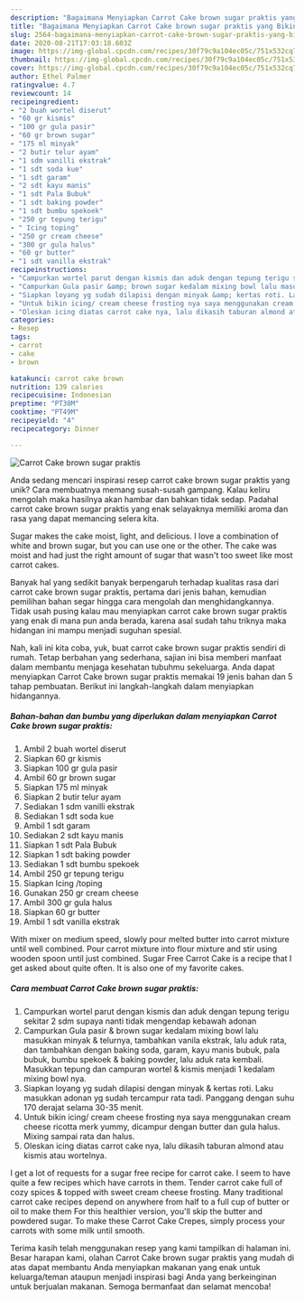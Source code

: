 ```yaml
---
description: "Bagaimana Menyiapkan Carrot Cake brown sugar praktis yang Bikin Ngiler"
title: "Bagaimana Menyiapkan Carrot Cake brown sugar praktis yang Bikin Ngiler"
slug: 2564-bagaimana-menyiapkan-carrot-cake-brown-sugar-praktis-yang-bikin-ngiler
date: 2020-08-21T17:03:18.603Z
image: https://img-global.cpcdn.com/recipes/30f79c9a104ec05c/751x532cq70/carrot-cake-brown-sugar-praktis-foto-resep-utama.jpg
thumbnail: https://img-global.cpcdn.com/recipes/30f79c9a104ec05c/751x532cq70/carrot-cake-brown-sugar-praktis-foto-resep-utama.jpg
cover: https://img-global.cpcdn.com/recipes/30f79c9a104ec05c/751x532cq70/carrot-cake-brown-sugar-praktis-foto-resep-utama.jpg
author: Ethel Palmer
ratingvalue: 4.7
reviewcount: 14
recipeingredient:
- "2 buah wortel diserut"
- "60 gr kismis"
- "100 gr gula pasir"
- "60 gr brown sugar"
- "175 ml minyak"
- "2 butir telur ayam"
- "1 sdm vanilli ekstrak"
- "1 sdt soda kue"
- "1 sdt garam"
- "2 sdt kayu manis"
- "1 sdt Pala Bubuk"
- "1 sdt baking powder"
- "1 sdt bumbu spekoek"
- "250 gr tepung terigu"
- " Icing toping"
- "250 gr cream cheese"
- "300 gr gula halus"
- "60 gr butter"
- "1 sdt vanilla ekstrak"
recipeinstructions:
- "Campurkan wortel parut dengan kismis dan aduk dengan tepung terigu sekitar 2 sdm supaya nanti tidak mengendap kebawah adonan"
- "Campurkan Gula pasir &amp; brown sugar kedalam mixing bowl lalu masukkan minyak &amp; telurnya, tambahkan vanila ekstrak, lalu aduk rata, dan tambahkan dengan baking soda, garam, kayu manis bubuk, pala bubuk, bumbu spekoek &amp; baking powder, lalu aduk rata kembali. Masukkan tepung dan campuran wortel &amp; kismis menjadi 1 kedalam mixing bowl nya."
- "Siapkan loyang yg sudah dilapisi dengan minyak &amp; kertas roti. Laku masukkan adonan yg sudah tercampur rata tadi. Panggang dengan suhu 170 derajat selama 30-35 menit."
- "Untuk bikin icing/ cream cheese frosting nya saya menggunakan cream cheese ricotta merk yummy, dicampur dengan butter dan gula halus. Mixing sampai rata dan halus."
- "Oleskan icing diatas carrot cake nya, lalu dikasih taburan almond atau kismis atau wortelnya."
categories:
- Resep
tags:
- carrot
- cake
- brown

katakunci: carrot cake brown 
nutrition: 139 calories
recipecuisine: Indonesian
preptime: "PT30M"
cooktime: "PT49M"
recipeyield: "4"
recipecategory: Dinner

---
```



![Carrot Cake brown sugar praktis](https://img-global.cpcdn.com/recipes/30f79c9a104ec05c/751x532cq70/carrot-cake-brown-sugar-praktis-foto-resep-utama.jpg)

Anda sedang mencari inspirasi resep carrot cake brown sugar praktis yang unik? Cara membuatnya memang susah-susah gampang. Kalau keliru mengolah maka hasilnya akan hambar dan bahkan tidak sedap. Padahal carrot cake brown sugar praktis yang enak selayaknya memiliki aroma dan rasa yang dapat memancing selera kita.

Sugar makes the cake moist, light, and delicious. I love a combination of white and brown sugar, but you can use one or the other. The cake was moist and had just the right amount of sugar that wasn&#39;t too sweet like most carrot cakes.

Banyak hal yang sedikit banyak berpengaruh terhadap kualitas rasa dari carrot cake brown sugar praktis, pertama dari jenis bahan, kemudian pemilihan bahan segar hingga cara mengolah dan menghidangkannya. Tidak usah pusing kalau mau menyiapkan carrot cake brown sugar praktis yang enak di mana pun anda berada, karena asal sudah tahu triknya maka hidangan ini mampu menjadi suguhan spesial.


Nah, kali ini kita coba, yuk, buat carrot cake brown sugar praktis sendiri di rumah. Tetap berbahan yang sederhana, sajian ini bisa memberi manfaat dalam membantu menjaga kesehatan tubuhmu sekeluarga. Anda dapat menyiapkan Carrot Cake brown sugar praktis memakai 19 jenis bahan dan 5 tahap pembuatan. Berikut ini langkah-langkah dalam menyiapkan hidangannya.

<!--inarticleads1-->

##### Bahan-bahan dan bumbu yang diperlukan dalam menyiapkan Carrot Cake brown sugar praktis:

1. Ambil 2 buah wortel diserut
1. Siapkan 60 gr kismis
1. Siapkan 100 gr gula pasir
1. Ambil 60 gr brown sugar
1. Siapkan 175 ml minyak
1. Siapkan 2 butir telur ayam
1. Sediakan 1 sdm vanilli ekstrak
1. Sediakan 1 sdt soda kue
1. Ambil 1 sdt garam
1. Sediakan 2 sdt kayu manis
1. Siapkan 1 sdt Pala Bubuk
1. Siapkan 1 sdt baking powder
1. Sediakan 1 sdt bumbu spekoek
1. Ambil 250 gr tepung terigu
1. Siapkan  Icing /toping
1. Gunakan 250 gr cream cheese
1. Ambil 300 gr gula halus
1. Siapkan 60 gr butter
1. Ambil 1 sdt vanilla ekstrak


With mixer on medium speed, slowly pour melted butter into carrot mixture until well combined. Pour carrot mixture into flour mixture and stir using wooden spoon until just combined. Sugar Free Carrot Cake is a recipe that I get asked about quite often. It is also one of my favorite cakes. 

<!--inarticleads2-->

##### Cara membuat Carrot Cake brown sugar praktis:

1. Campurkan wortel parut dengan kismis dan aduk dengan tepung terigu sekitar 2 sdm supaya nanti tidak mengendap kebawah adonan
1. Campurkan Gula pasir &amp; brown sugar kedalam mixing bowl lalu masukkan minyak &amp; telurnya, tambahkan vanila ekstrak, lalu aduk rata, dan tambahkan dengan baking soda, garam, kayu manis bubuk, pala bubuk, bumbu spekoek &amp; baking powder, lalu aduk rata kembali. Masukkan tepung dan campuran wortel &amp; kismis menjadi 1 kedalam mixing bowl nya.
1. Siapkan loyang yg sudah dilapisi dengan minyak &amp; kertas roti. Laku masukkan adonan yg sudah tercampur rata tadi. Panggang dengan suhu 170 derajat selama 30-35 menit.
1. Untuk bikin icing/ cream cheese frosting nya saya menggunakan cream cheese ricotta merk yummy, dicampur dengan butter dan gula halus. Mixing sampai rata dan halus.
1. Oleskan icing diatas carrot cake nya, lalu dikasih taburan almond atau kismis atau wortelnya.


I get a lot of requests for a sugar free recipe for carrot cake. I seem to have quite a few recipes which have carrots in them. Tender carrot cake full of cozy spices &amp; topped with sweet cream cheese frosting. Many traditional carrot cake recipes depend on anywhere from half to a full cup of butter or oil to make them For this healthier version, you&#39;ll skip the butter and powdered sugar. To make these Carrot Cake Crepes, simply process your carrots with some milk until smooth. 

Terima kasih telah menggunakan resep yang kami tampilkan di halaman ini. Besar harapan kami, olahan Carrot Cake brown sugar praktis yang mudah di atas dapat membantu Anda menyiapkan makanan yang enak untuk keluarga/teman ataupun menjadi inspirasi bagi Anda yang berkeinginan untuk berjualan makanan. Semoga bermanfaat dan selamat mencoba!
